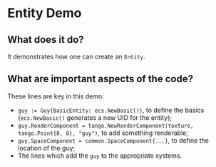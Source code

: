 # Entity Demo

## What does it do?
It demonstrates how one can create an `Entity`.   

## What are important aspects of the code?
These lines are key in this demo:

* `guy := Guy{BasicEntity: ecs.NewBasic()}`, to define the basics (`ecs.NewBasic()` generates a new UID for the entity);
* `guy.RenderComponent = tango.NewRenderComponent(texture, tango.Point{8, 8}, "guy")`, to add something renderable;
* `guy.SpaceComponent = common.SpaceComponent{...}`, to define the location of the guy;
* The lines which add the `guy` to the appropriate systems. 
